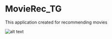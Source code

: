 # MovieRec_TG
This application created for recommending movies 

![alt text](https://github.com/[MRIbadov]/[MovieRec_Tg]/image.jpg?raw=true)

